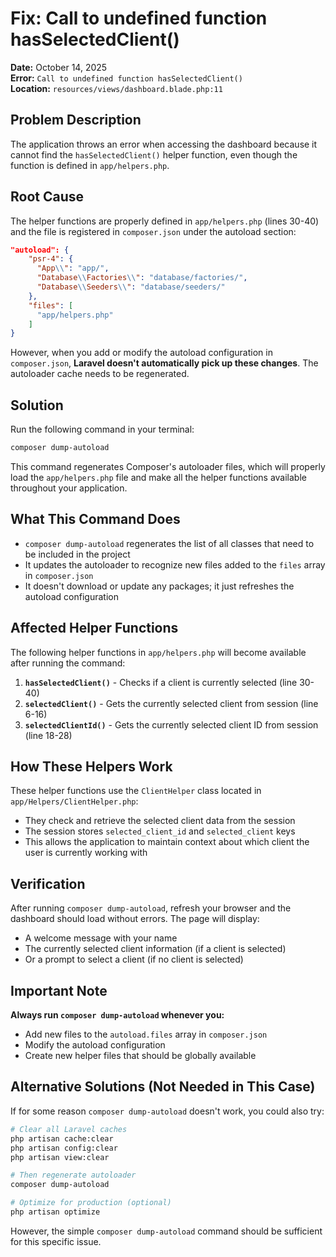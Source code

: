 # Fix: Call to undefined function hasSelectedClient()

**Date:** October 14, 2025  
**Error:** `Call to undefined function hasSelectedClient()`  
**Location:** `resources/views/dashboard.blade.php:11`

## Problem Description

The application throws an error when accessing the dashboard because it cannot find the `hasSelectedClient()` helper function, even though the function is defined in `app/helpers.php`.

## Root Cause

The helper functions are properly defined in `app/helpers.php` (lines 30-40) and the file is registered in `composer.json` under the autoload section:

```json
"autoload": {
    "psr-4": {
      "App\\": "app/",
      "Database\\Factories\\": "database/factories/",
      "Database\\Seeders\\": "database/seeders/"
    },
    "files": [
      "app/helpers.php"
    ]
}
```

However, when you add or modify the autoload configuration in `composer.json`, **Laravel doesn't automatically pick up these changes**. The autoloader cache needs to be regenerated.

## Solution

Run the following command in your terminal:

```bash
composer dump-autoload
```

This command regenerates Composer's autoloader files, which will properly load the `app/helpers.php` file and make all the helper functions available throughout your application.

## What This Command Does

- `composer dump-autoload` regenerates the list of all classes that need to be included in the project
- It updates the autoloader to recognize new files added to the `files` array in `composer.json`
- It doesn't download or update any packages; it just refreshes the autoload configuration

## Affected Helper Functions

The following helper functions in `app/helpers.php` will become available after running the command:

1. **`hasSelectedClient()`** - Checks if a client is currently selected (line 30-40)
2. **`selectedClient()`** - Gets the currently selected client from session (line 6-16)
3. **`selectedClientId()`** - Gets the currently selected client ID from session (line 18-28)

## How These Helpers Work

These helper functions use the `ClientHelper` class located in `app/Helpers/ClientHelper.php`:

- They check and retrieve the selected client data from the session
- The session stores `selected_client_id` and `selected_client` keys
- This allows the application to maintain context about which client the user is currently working with

## Verification

After running `composer dump-autoload`, refresh your browser and the dashboard should load without errors. The page will display:

- A welcome message with your name
- The currently selected client information (if a client is selected)
- Or a prompt to select a client (if no client is selected)

## Important Note

**Always run `composer dump-autoload` whenever you:**

- Add new files to the `autoload.files` array in `composer.json`
- Modify the autoload configuration
- Create new helper files that should be globally available

## Alternative Solutions (Not Needed in This Case)

If for some reason `composer dump-autoload` doesn't work, you could also try:

```bash
# Clear all Laravel caches
php artisan cache:clear
php artisan config:clear
php artisan view:clear

# Then regenerate autoloader
composer dump-autoload

# Optimize for production (optional)
php artisan optimize
```

However, the simple `composer dump-autoload` command should be sufficient for this specific issue.
